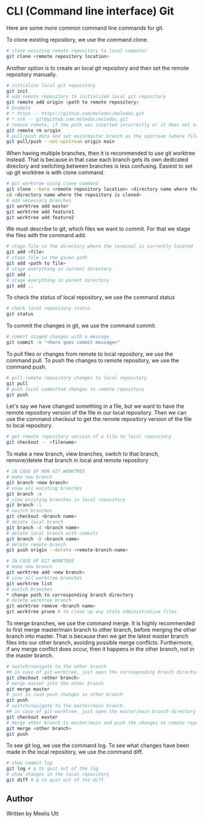 # CLI (Command line interface) Git

Here are some more common command line commands for git.

To clone existing repository, we use the command clone.

```sh
# clone existing remote repository to local computer
git clone <remote repository location>
```

Another option is to create an local git repository and then set the remote repository manually.

```sh
# initialize local git repository
git init
# add remote repository to initialized local git repository
git remote add origin <path to remote repository> 
# Example 
# * https -- https://github.com/moledoc/moledoc.git
# * ssh -- git@github.com:moledoc/moledoc.git
# remove remote, if the path was inserted incorrectly or it does not exist anymore
git remote rm origin
# pull/push data and set main/master branch as the upstream (where files/directories are pulled/pushed from/to)
git pull/push --set-upstream origin main
```

When having multiple branches, then it is recommended to use git worktree instead. That is because in that case each branch gets its own dedicated directory and switching between branches is less confusing. Easiest to set up git worktree is with clone command.

```sh
# git worktree using clone command
git clone --bare <remote repository location> <directory name where the repository is cloned>
cd <directory name where the repository is cloned>
# add necessary branches
git worktree add master
git worktree add feature1
git worktree add feature2
```

We must describe to git, which files we want to commit. For that we stage the files with the command add.

```sh
# stage file in the directory where the terminal is currently located
git add <file>
# stage file in the given path
git add <path to file>
# stage everything in current directory
git add .
# stage everything in parent directory
git add ..
```

To check the status of local repository, we use the command status

```sh
# check local repository status
git status
```

To commit the changes in git, we use the command commit.

```sh
# commit staged changes with a message
git commit -m "<here goes commit message>"
```

To pull files or changes from remote to local repository, we use the command pull. To push the changes to remote repository, we use the command push.

```sh
# pull remote repository changes to local repository
git pull
# push local committed changes to remote repository
git push
```

Let's say we have changed something in a file, but we want to have the remote repository version of the file in our local repository. Then we can use the command checkout to get the remote repository version of the file to local repository.

```sh
# get remote repository version of a file to local repository
git checkout -- <filename>
```

To make a new branch, view branches, switch to that branch, remove/delete that branch in local and remote repository

```sh
# IN CASE OF NON GIT WORKTREE
# make new branch
git branch <new branch>
# view all existing branches
git branch -a
# view existing branches in local repository
git branch -l
# switch branches
git checkout <branch name>
# delete local branch 
git branch -d <branch name>
# delete local branch with commits
git branch -D <branch name>
# delete remote branch
git push origin --delete <remote-branch-name>
```

```sh
# IN CASE OF GIT WORKTREE
# make new branch
git worktree add <new branch>
# view all worktree branches
git worktree list
# switch branches
* change path to corresponding branch directory
# delete worktree branch
git worktree remove <branch name>
git worktree prune # to clean up any stale administrative files
```

To merge branches, we use the command merge. It is highly recommended to first merge master/main branch to other branch, before merging the other branch into master. That is because then we get the latest master branch files into our other branch, avoiding possible merge conflicts. Furthermore, if any merge conflict does occur, then it happens in the other branch, not in the master branch.

```sh
# switch/navigate to the other branch
## in case of git-worktree, just open the corresponding branch directory
git checkout <other branch>
# merge master into the other branch
git merge master
# just in case push changes in other branch
git push
# switch/navigate to the master/main branch
## in case of git-worktree, just open the master/main branch directory
git checkout master
# merge other branch to master/main and push the changes to remote repository
git merge <other branch>
git push
```

To see git log, we use the command log. To see what changes have been made in the local repository, we use the command diff.

```sh
# show commit log
git log # q to quit out of the log
# show changes in the local repository
git diff # q to quit out of the diff
```

## Author

Written by
Meelis Utt
